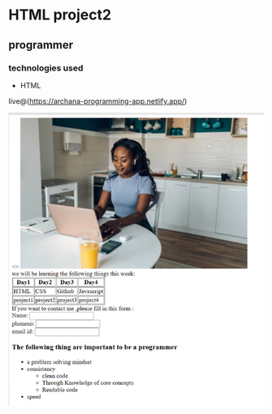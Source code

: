 # HTML project2

## programmer

### technologies used

- HTML

live@(https://archana-programming-app.netlify.app/)

![img](./ss3.png)



